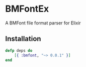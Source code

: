 # BMFontEx
A BMFont file format parser for Elixir

Installation
------------
```elixir
defp deps do
    [{ :bmfont, "~> 0.0.1" }]
end
```
